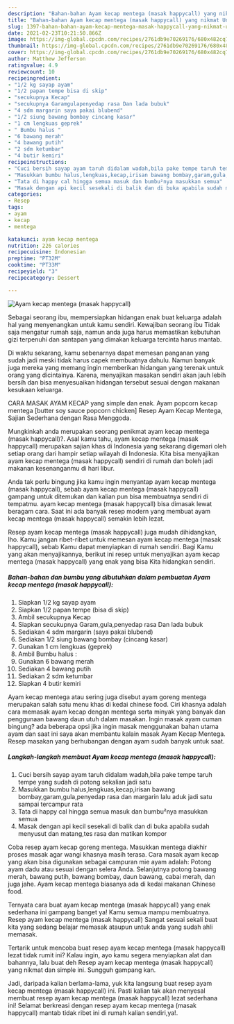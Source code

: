 ```yaml
---
description: "Bahan-bahan Ayam kecap mentega (masak happycall) yang nikmat Untuk Jualan"
title: "Bahan-bahan Ayam kecap mentega (masak happycall) yang nikmat Untuk Jualan"
slug: 1397-bahan-bahan-ayam-kecap-mentega-masak-happycall-yang-nikmat-untuk-jualan
date: 2021-02-23T10:21:50.866Z
image: https://img-global.cpcdn.com/recipes/2761db9e70269176/680x482cq70/ayam-kecap-mentega-masak-happycall-foto-resep-utama.jpg
thumbnail: https://img-global.cpcdn.com/recipes/2761db9e70269176/680x482cq70/ayam-kecap-mentega-masak-happycall-foto-resep-utama.jpg
cover: https://img-global.cpcdn.com/recipes/2761db9e70269176/680x482cq70/ayam-kecap-mentega-masak-happycall-foto-resep-utama.jpg
author: Matthew Jefferson
ratingvalue: 4.9
reviewcount: 10
recipeingredient:
- "1/2 kg sayap ayam"
- "1/2 papan tempe bisa di skip"
- "secukupnya Kecap"
- "secukupnya Garamgulapenyedap rasa Dan lada bubuk"
- "4 sdm margarin saya pakai blubend"
- "1/2 siung bawang bombay cincang kasar"
- "1 cm lengkuas geprek"
- " Bumbu halus "
- "6 bawang merah"
- "4 bawang putih"
- "2 sdm ketumbar"
- "4 butir kemiri"
recipeinstructions:
- "Cuci bersih sayap ayam taruh didalam wadah,bila pake tempe taruh tempe yang sudah di potong sekalian jadi satu"
- "Masukkan bumbu halus,lengkuas,kecap,irisan bawang bombay,garam,gula,penyedap rasa dan margarin lalu aduk jadi satu sampai tercampur rata"
- "Tata di happy cal hingga semua masuk dan bumbu²nya masukkan semua"
- "Masak dengan api kecil sesekali di balik dan di buka apabila sudah menyusut dan matang,tes rasa dan matikan kompor"
categories:
- Resep
tags:
- ayam
- kecap
- mentega

katakunci: ayam kecap mentega 
nutrition: 226 calories
recipecuisine: Indonesian
preptime: "PT32M"
cooktime: "PT33M"
recipeyield: "3"
recipecategory: Dessert

---
```



![Ayam kecap mentega (masak happycall)](https://img-global.cpcdn.com/recipes/2761db9e70269176/680x482cq70/ayam-kecap-mentega-masak-happycall-foto-resep-utama.jpg)

Sebagai seorang ibu, mempersiapkan hidangan enak buat keluarga adalah hal yang menyenangkan untuk kamu sendiri. Kewajiban seorang ibu Tidak saja mengatur rumah saja, namun anda juga harus memastikan kebutuhan gizi terpenuhi dan santapan yang dimakan keluarga tercinta harus mantab.

Di waktu  sekarang, kamu sebenarnya dapat memesan panganan yang sudah jadi meski tidak harus capek membuatnya dahulu. Namun banyak juga mereka yang memang ingin memberikan hidangan yang terenak untuk orang yang dicintainya. Karena, menyajikan masakan sendiri akan jauh lebih bersih dan bisa menyesuaikan hidangan tersebut sesuai dengan makanan kesukaan keluarga. 

CARA MASAK AYAM KECAP yang simple dan enak. Ayam popcorn kecap mentega [butter soy sauce popcorn chicken] Resep Ayam Kecap Mentega, Sajian Sederhana dengan Rasa Menggoda.

Mungkinkah anda merupakan seorang penikmat ayam kecap mentega (masak happycall)?. Asal kamu tahu, ayam kecap mentega (masak happycall) merupakan sajian khas di Indonesia yang sekarang digemari oleh setiap orang dari hampir setiap wilayah di Indonesia. Kita bisa menyajikan ayam kecap mentega (masak happycall) sendiri di rumah dan boleh jadi makanan kesenanganmu di hari libur.

Anda tak perlu bingung jika kamu ingin menyantap ayam kecap mentega (masak happycall), sebab ayam kecap mentega (masak happycall) gampang untuk ditemukan dan kalian pun bisa membuatnya sendiri di tempatmu. ayam kecap mentega (masak happycall) bisa dimasak lewat beragam cara. Saat ini ada banyak resep modern yang membuat ayam kecap mentega (masak happycall) semakin lebih lezat.

Resep ayam kecap mentega (masak happycall) juga mudah dihidangkan, lho. Kamu jangan ribet-ribet untuk memesan ayam kecap mentega (masak happycall), sebab Kamu dapat menyiapkan di rumah sendiri. Bagi Kamu yang akan menyajikannya, berikut ini resep untuk menyajikan ayam kecap mentega (masak happycall) yang enak yang bisa Kita hidangkan sendiri.

<!--inarticleads1-->

##### Bahan-bahan dan bumbu yang dibutuhkan dalam pembuatan Ayam kecap mentega (masak happycall):

1. Siapkan 1/2 kg sayap ayam
1. Siapkan 1/2 papan tempe (bisa di skip)
1. Ambil secukupnya Kecap
1. Siapkan secukupnya Garam,gula,penyedap rasa Dan lada bubuk
1. Sediakan 4 sdm margarin (saya pakai blubend)
1. Sediakan 1/2 siung bawang bombay (cincang kasar)
1. Gunakan 1 cm lengkuas (geprek)
1. Ambil  Bumbu halus :
1. Gunakan 6 bawang merah
1. Sediakan 4 bawang putih
1. Sediakan 2 sdm ketumbar
1. Siapkan 4 butir kemiri


Ayam kecap mentega atau sering juga disebut ayam goreng mentega merupakan salah satu menu khas di kedai chinese food. Ciri khasnya adalah cara memasak ayam kecap dengan mentega serta minyak yang banyak dan penggunaan bawang daun utuh dalam masakan. Ingin masak ayam cuman bingung? ada beberapa opsi jika ingin masak menggunakan bahan utama ayam dan saat ini saya akan membantu kalain masak Ayam Kecap Mentega. Resep masakan yang berhubangan dengan ayam sudah banyak untuk saat. 

<!--inarticleads2-->

##### Langkah-langkah membuat Ayam kecap mentega (masak happycall):

1. Cuci bersih sayap ayam taruh didalam wadah,bila pake tempe taruh tempe yang sudah di potong sekalian jadi satu
1. Masukkan bumbu halus,lengkuas,kecap,irisan bawang bombay,garam,gula,penyedap rasa dan margarin lalu aduk jadi satu sampai tercampur rata
1. Tata di happy cal hingga semua masuk dan bumbu²nya masukkan semua
1. Masak dengan api kecil sesekali di balik dan di buka apabila sudah menyusut dan matang,tes rasa dan matikan kompor


Coba resep ayam kecap goreng mentega. Masukkan mentega diakhir proses masak agar wangi khasnya masih terasa. Cara masak ayam kecap yang akan bisa digunakan sebagai campuran mie ayam adalah: Potong ayam dadu atau sesuai dengan selera Anda. Selanjutnya potong bawang merah, bawang putih, bawang bombay, daun bawang, cabai merah, dan juga jahe. Ayam kecap mentega biasanya ada di kedai makanan Chinese food. 

Ternyata cara buat ayam kecap mentega (masak happycall) yang enak sederhana ini gampang banget ya! Kamu semua mampu membuatnya. Resep ayam kecap mentega (masak happycall) Sangat sesuai sekali buat kita yang sedang belajar memasak ataupun untuk anda yang sudah ahli memasak.

Tertarik untuk mencoba buat resep ayam kecap mentega (masak happycall) lezat tidak rumit ini? Kalau ingin, ayo kamu segera menyiapkan alat dan bahannya, lalu buat deh Resep ayam kecap mentega (masak happycall) yang nikmat dan simple ini. Sungguh gampang kan. 

Jadi, daripada kalian berlama-lama, yuk kita langsung buat resep ayam kecap mentega (masak happycall) ini. Pasti kalian tak akan menyesal membuat resep ayam kecap mentega (masak happycall) lezat sederhana ini! Selamat berkreasi dengan resep ayam kecap mentega (masak happycall) mantab tidak ribet ini di rumah kalian sendiri,ya!.

